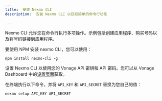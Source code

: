 ```yaml
---
title:  安装 Nexmo CLI
description:  安装 Nexmo CLI 以获取简单的命令行功能

---
```


Nexmo CLI 允许您在命令行执行多项操作。示例包括创建应用程序、购买号码以及将号码链接到应用程序。

要使用 NPM 安装 nexmo CLI，您可以使用：

```shell
npm install nexmo-cli -g
```

设置 Nexmo CLI 以使用您的 Vonage API 密钥和 API 密码。您可以从 Vonage Dashboard 中的[设置页面](https://dashboard.nexmo.com/settings)获取。

在终端执行以下命令，并将 `API_KEY` 和 `API_SECRET` 替换为您自己的值：

```bash
nexmo setup API_KEY API_SECRET
```

